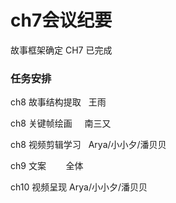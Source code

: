 # ch7会议纪要    

故事框架确定                                  CH7 已完成

### 任务安排  

ch8 故事结构提取   王雨  

ch8 关键帧绘画     南三又

ch8 视频剪辑学习    Arya/小小夕/潘贝贝  
  
ch9 文案           全体   

ch10 视频呈现      Arya/小小夕/潘贝贝  

